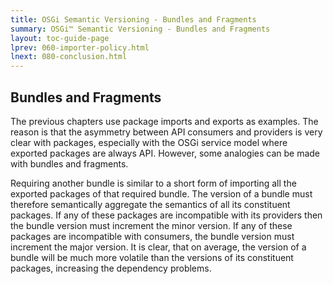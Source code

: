 ```yaml
---
title: OSGi Semantic Versioning - Bundles and Fragments
summary: OSGi™ Semantic Versioning - Bundles and Fragments
layout: toc-guide-page
lprev: 060-importer-policy.html
lnext: 080-conclusion.html
---
```


## Bundles and Fragments

The previous chapters use package imports and exports as examples. The reason is that the asymmetry between API consumers and providers is very clear with packages, especially with the OSGi service model where exported packages are always API. However, some analogies can be made with bundles and fragments.

Requiring another bundle is similar to a short form of importing all the exported packages of that required bundle. The version of a bundle must therefore semantically aggregate the semantics of all its constituent packages. If any of these packages are incompatible with its providers then the bundle version must increment the minor version. If any of these packages are incompatible with consumers, the bundle version must increment the major version. It is clear, that on average, the version of a bundle will be much more volatile than the versions of its constituent packages, increasing the dependency problems.
